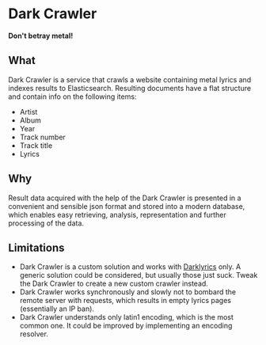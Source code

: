 Dark Crawler
============

**Don't betray metal!**

## What

Dark Crawler is a service that crawls a website containing metal lyrics and indexes results to Elasticsearch.
Resulting documents have a flat structure and contain info on the following items:

* Artist
* Album
* Year
* Track number
* Track title
* Lyrics

## Why

Result data acquired with the help of the Dark Crawler is presented in a convenient and sensible json format and stored
into a modern database, which enables easy retrieving, analysis, representation and further processing of the data. 

## Limitations

* Dark Crawler is a custom solution and works with [Darklyrics](http://www.darklyrics.com/) only. A generic solution
could be considered, but usually those just suck. Tweak the Dark Crawler to create a new custom crawler instead.
* Dark Crawler works synchronously and slowly not to bombard the remote server with requests, which results in
empty lyrics pages (essentially an IP ban).
* Dark Crawler understands only latin1 encoding, which is the most common one. It could be improved by implementing
an encoding resolver.
